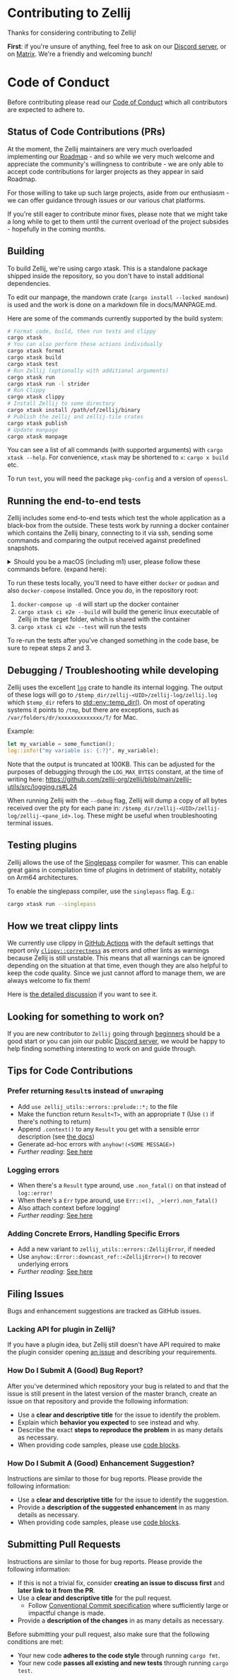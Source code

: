 # Contributing to Zellij

Thanks for considering contributing to Zellij!

**First**: if you're unsure of anything, feel free to ask on our [Discord
server](https://discord.gg/MHV3n76PDq), or on [Matrix](https://matrix.to/#/#zellij_general:matrix.org). We're a friendly and welcoming bunch!

# Code of Conduct

Before contributing please read our [Code of Conduct](CODE_OF_CONDUCT.md) which
all contributors are expected to adhere to.

## Status of Code Contributions (PRs)
At the moment, the Zellij maintainers are very much overloaded implementing our [Roadmap](https://zellij.dev/roadmap) - and so while we very much welcome and appreciate the community's willingness to contribute - we are only able to accept code contributions for larger projects as they appear in said Roadmap.

For those willing to take up such large projects, aside from our enthusiasm - we can offer guidance through issues or our various chat platforms.

If you're still eager to contribute minor fixes, please note that we might take a long while to get to them until the current overload of the project subsides - hopefully in the coming months.

## Building

To build Zellij, we're using cargo xtask. This is a standalone package shipped
inside the repository, so you don't have to install additional dependencies.

To edit our manpage, the mandown crate (`cargo install --locked
mandown`) is used and the work is done on a markdown file in docs/MANPAGE.md.

Here are some of the commands currently supported by the build system:

```sh
# Format code, build, then run tests and clippy
cargo xtask
# You can also perform these actions individually
cargo xtask format
cargo xtask build
cargo xtask test
# Run Zellij (optionally with additional arguments)
cargo xtask run
cargo xtask run -l strider
# Run Clippy
cargo xtask clippy
# Install Zellij to some directory
cargo xtask install /path/of/zellij/binary
# Publish the zellij and zellij-tile crates
cargo xtask publish
# Update manpage
cargo xtask manpage
```

You can see a list of all commands (with supported arguments) with `cargo xtask
--help`. For convenience, `xtask` may be shortened to `x`: `cargo x build` etc.

To run `test`, you will need the package `pkg-config` and a version of `openssl`.

## Running the end-to-end tests
Zellij includes some end-to-end tests which test the whole application as a black-box from the outside.
These tests work by running a docker container which contains the Zellij binary, connecting to it via ssh, sending some commands and comparing the output received against predefined snapshots.

<details>
<summary>Should you be a macOS (including m1) user, please follow these commands before. (expand here):</summary>

1. `rustup target add x86_64-unknown-linux-musl`
2. `brew install messense/macos-cross-toolchains/x86_64-unknown-linux-musl`
3. `export CC_x86_64_unknown_linux_musl=$(brew --prefix)/bin/x86_64-unknown-linux-musl-gcc`
4. `export AR_x86_64_unknown_linux_musl=$(brew --prefix)/bin/x86_64-unknown-linux-musl-ar`
5. `export CARGO_TARGET_X86_64_UNKNOWN_LINUX_MUSL_LINKER=$CC_x86_64_unknown_linux_musl`
</details>


To run these tests locally, you'll need to have either `docker` or `podman` and also `docker-compose` installed.
Once you do, in the repository root:

1. `docker-compose up -d` will start up the docker container
2. `cargo xtask ci e2e --build` will build the generic linux executable of Zellij in the target folder, which is shared with the container
3. `cargo xtask ci e2e --test` will run the tests

To re-run the tests after you've changed something in the code base, be sure to repeat steps 2 and 3.

## Debugging / Troubleshooting while developing
Zellij uses the excellent [`log`](https://crates.io/crates/log) crate to handle its internal logging. The output of these logs will go to `/$temp_dir/zellij-<UID>/zellij-log/zellij.log` which `$temp_dir` refers to [std::env::temp_dir()](https://doc.rust-lang.org/std/env/fn.temp_dir.html). On most of operating systems it points to `/tmp`, but there are exceptions, such as `/var/folders/dr/xxxxxxxxxxxxxx/T/` for Mac.

Example:
```rust
let my_variable = some_function();
log::info!("my variable is: {:?}", my_variable);
```

Note that the output is truncated at 100KB. This can be adjusted for the purposes of debugging through the `LOG_MAX_BYTES` constant, at the time of writing here: https://github.com/zellij-org/zellij/blob/main/zellij-utils/src/logging.rs#L24

When running Zellij with the `--debug` flag, Zellij will dump a copy of all bytes received over the pty for each pane in: `/$temp_dir/zellij-<UID>/zellij-log/zellij-<pane_id>.log`. These might be useful when troubleshooting terminal issues.

## Testing plugins
Zellij allows the use of the [Singlepass](https://crates.io/crates/wasmer-compiler-singlepass) compiler for wasmer. This can enable great gains in compilation time of plugins in detriment of stability, notably on Arm64 architectures.

To enable the singlepass compiler, use the `singlepass` flag. E.g.:
```sh
cargo xtask run --singlepass
```

## How we treat clippy lints

We currently use clippy in [GitHub Actions](https://github.com/zellij-org/zellij/blob/main/.github/workflows/rust.yml) with the default settings that report only [`clippy::correctness`](https://github.com/rust-lang/rust-clippy#readme) as errors and other lints as warnings because Zellij is still unstable. This means that all warnings can be ignored depending on the situation at that time, even though they are also helpful to keep the code quality.
Since we just cannot afford to manage them, we are always welcome to fix them!

Here is [the detailed discussion](https://github.com/zellij-org/zellij/pull/1090) if you want to see it.

## Looking for something to work on?

If you are new contributor to `Zellij` going through
[beginners][good-first-issue] should be a good start or you can join our public
[Discord server][discord-invite-link], we would be happy to help finding
something interesting to work on and guide through.

[discord-invite-link]: https://discord.gg/feHDHahHCz 
[good-first-issue]: https://github.com/zellij-org/zellij/labels/good%20first%20issue


## Tips for Code Contributions

### Prefer returning `Result`s instead of `unwrap`ing

- Add `use zellij_utils::errors::prelude::*;` to the file
- Make the function return `Result<T>`, with an appropriate `T` (Use `()` if there's nothing to return)
- Append `.context()` to any `Result` you get with a sensible error description (see [the docs][error-docs-context])
- Generate ad-hoc errors with `anyhow!(<SOME MESSAGE>)`
- *Further reading*: [See here][error-docs-result]

### Logging errors

- When there's a `Result` type around, use `.non_fatal()` on that instead of `log::error!`
- When there's a `Err` type around, use `Err::<(), _>(err).non_fatal()`
- Also attach context before logging!
- *Further reading*: [See here][error-docs-logging]

### Adding Concrete Errors, Handling Specific Errors

- Add a new variant to `zellij_utils::errors::ZellijError`, if needed
- Use `anyhow::Error::downcast_ref::<ZellijError>()` to recover underlying errors
- *Further reading*: [See here][error-docs-zellijerror]

[error-docs-context]: https://github.com/zellij-org/zellij/blob/main/docs/ERROR_HANDLING.md#attaching-context
[error-docs-result]: https://github.com/zellij-org/zellij/blob/main/docs/ERROR_HANDLING.md#converting-a-function-to-return-a-result-type
[error-docs-logging]: https://github.com/zellij-org/zellij/blob/main/docs/ERROR_HANDLING.md#logging-errors
[error-docs-zellijerror]: https://github.com/zellij-org/zellij/blob/main/docs/ERROR_HANDLING.md#adding-concrete-errors-handling-specific-errors


## Filing Issues

Bugs and enhancement suggestions are tracked as GitHub issues.

### Lacking API for plugin in Zellij?

If you have a plugin idea, but Zellij still doesn't have API required to make
the plugin consider opening [an issue][plugin-issue] and describing your
requirements.

[plugin-issue]:
https://github.com/zellij-org/zellij/issues/new?assignees=&labels=plugin%20system

### How Do I Submit A (Good) Bug Report?

After you've determined which repository your bug is related to and that the
issue is still present in the latest version of the master branch, create an
issue on that repository and provide the following information:

- Use a **clear and descriptive title** for the issue to identify the problem.
- Explain which **behavior you expected** to see instead and why.
- Describe the exact **steps to reproduce the problem** in as many details as
  necessary.
- When providing code samples, please use [code blocks][code-blocks].

### How Do I Submit A (Good) Enhancement Suggestion?

Instructions are similar to those for bug reports. Please provide the following
information:

- Use a **clear and descriptive title** for the issue to identify the
  suggestion.
- Provide a **description of the suggested enhancement** in as many details as
  necessary.
- When providing code samples, please use [code blocks][code-blocks].

[code-blocks]:
https://help.github.com/articles/creating-and-highlighting-code-blocks/

## Submitting Pull Requests

Instructions are similar to those for bug reports. Please provide the following
information:

- If this is not a trivial fix, consider **creating an issue to discuss first**
  and **later link to it from the PR**.
- Use a **clear and descriptive title** for the pull request.
    - Follow [Conventional Commit
      specification](https://www.conventionalcommits.org/en/v1.0.0/) where
      sufficiently large or impactful change is made.
- Provide a **description of the changes** in as many details as necessary.

Before submitting your pull request, also make sure that the following
conditions are met:

- Your new code **adheres to the code style** through running `cargo fmt`.
- Your new code **passes all existing and new tests** through running `cargo
  test`.
